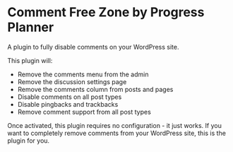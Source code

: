 # Comment Free Zone by Progress Planner

A plugin to fully disable comments on your WordPress site.

This plugin will:

* Remove the comments menu from the admin
* Remove the discussion settings page
* Remove the comments column from posts and pages
* Disable comments on all post types
* Disable pingbacks and trackbacks
* Remove comment support from all post types

Once activated, this plugin requires no configuration - it just works. If you want to completely remove comments from your WordPress site, this is the plugin for you.
